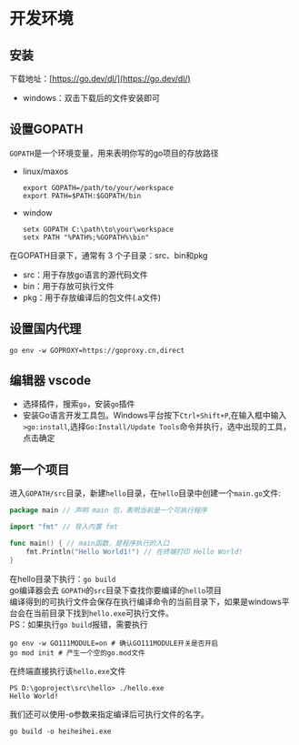 # 开发环境

## 安装
下载地址：[https://go.dev/dl/](https://go.dev/dl/)
- windows：双击下载后的文件安装即可


## 设置GOPATH
`GOPATH`是一个环境变量，用来表明你写的go项目的存放路径
- linux/maxos
    ```shell
    export GOPATH=/path/to/your/workspace
    export PATH=$PATH:$GOPATH/bin
    ```
- window
    ```shell
    setx GOPATH C:\path\to\your\workspace
    setx PATH "%PATH%;%GOPATH%\bin"
    ```
 
在GOPATH目录下，通常有 3 个子目录：src、bin和pkg
- src：用于存放go语言的源代码文件
- bin：用于存放可执行文件
- pkg：用于存放编译后的包文件(.a文件) 
 
## 设置国内代理
```shell
go env -w GOPROXY=https://goproxy.cn,direct
```
 
## 编辑器 vscode
- 选择插件，搜索`go`，安装`go`插件
- 安装Go语言开发工具包。Windows平台按下`Ctrl+Shift+P`,在输入框中输入`>go:install`,选择`Go:Install/Update Tools`命令并执行，选中出现的工具，点击确定

## 第一个项目
进入`GOPATH/src`目录，新建`hello`目录，在`hello`目录中创建一个`main.go`文件:
```go
package main // 声明 main 包，表明当前是一个可执行程序

import "fmt" // 导入内置 fmt

func main() { // main函数，是程序执行的入口
	fmt.Println("Hello World1!") // 在终端打印 Hello World!
}
```
在hello目录下执行：`go build`  
go编译器会去 `GOPATH`的`src`目录下查找你要编译的`hello`项目  
编译得到的可执行文件会保存在执行编译命令的当前目录下，如果是windows平台会在当前目录下找到`hello.exe`可执行文件。  
PS：如果执行`go build`报错，需要执行
```shell
go env -w GO111MODULE=on # 确认GO111MODULE开关是否开启
go mod init # 产生一个空的go.mod文件
```
在终端直接执行该`hello.exe`文件
```
PS D:\goproject\src\hello> ./hello.exe
Hello World!
```
我们还可以使用-o参数来指定编译后可执行文件的名字。
```shell
go build -o heiheihei.exe
```